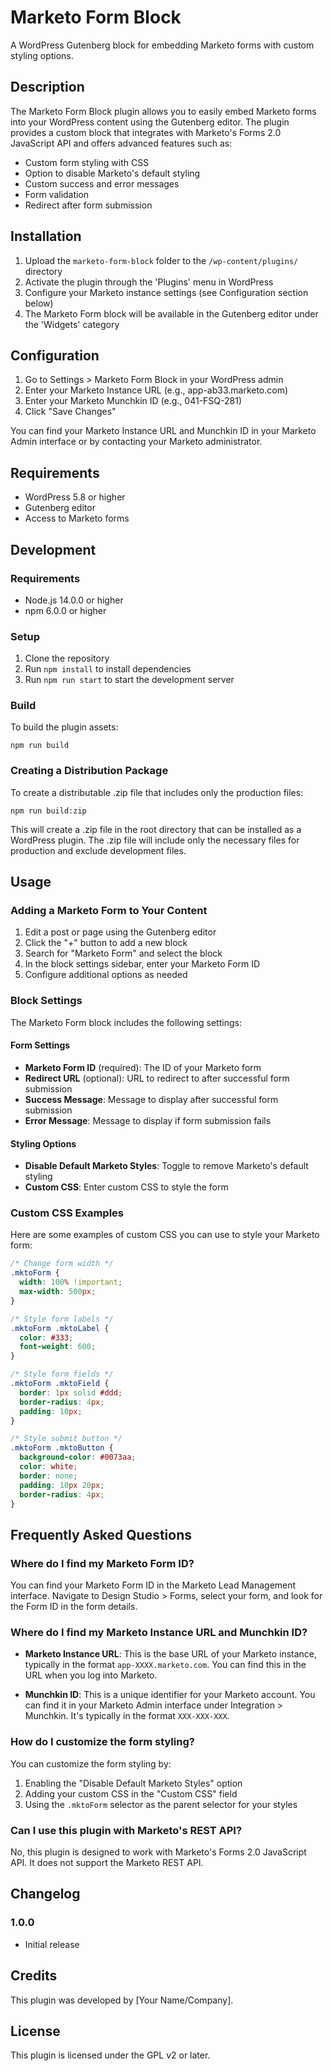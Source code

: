 # Marketo Form Block

A WordPress Gutenberg block for embedding Marketo forms with custom styling options.

## Description

The Marketo Form Block plugin allows you to easily embed Marketo forms into your WordPress content using the Gutenberg editor. The plugin provides a custom block that integrates with Marketo's Forms 2.0 JavaScript API and offers advanced features such as:

- Custom form styling with CSS
- Option to disable Marketo's default styling
- Custom success and error messages
- Form validation
- Redirect after form submission

## Installation

1. Upload the `marketo-form-block` folder to the `/wp-content/plugins/` directory
2. Activate the plugin through the 'Plugins' menu in WordPress
3. Configure your Marketo instance settings (see Configuration section below)
4. The Marketo Form block will be available in the Gutenberg editor under the 'Widgets' category

## Configuration

1. Go to Settings > Marketo Form Block in your WordPress admin
2. Enter your Marketo Instance URL (e.g., app-ab33.marketo.com)
3. Enter your Marketo Munchkin ID (e.g., 041-FSQ-281)
4. Click "Save Changes"

You can find your Marketo Instance URL and Munchkin ID in your Marketo Admin interface or by contacting your Marketo administrator.

## Requirements

- WordPress 5.8 or higher
- Gutenberg editor
- Access to Marketo forms

## Development

### Requirements

- Node.js 14.0.0 or higher
- npm 6.0.0 or higher

### Setup

1. Clone the repository
2. Run `npm install` to install dependencies
3. Run `npm run start` to start the development server

### Build

To build the plugin assets:

```
npm run build
```

### Creating a Distribution Package

To create a distributable .zip file that includes only the production files:

```
npm run build:zip
```

This will create a .zip file in the root directory that can be installed as a WordPress plugin. The .zip file will include only the necessary files for production and exclude development files.

## Usage

### Adding a Marketo Form to Your Content

1. Edit a post or page using the Gutenberg editor
2. Click the "+" button to add a new block
3. Search for "Marketo Form" and select the block
4. In the block settings sidebar, enter your Marketo Form ID
5. Configure additional options as needed

### Block Settings

The Marketo Form block includes the following settings:

#### Form Settings

- **Marketo Form ID** (required): The ID of your Marketo form
- **Redirect URL** (optional): URL to redirect to after successful form submission
- **Success Message**: Message to display after successful form submission
- **Error Message**: Message to display if form submission fails

#### Styling Options

- **Disable Default Marketo Styles**: Toggle to remove Marketo's default styling
- **Custom CSS**: Enter custom CSS to style the form

### Custom CSS Examples

Here are some examples of custom CSS you can use to style your Marketo form:

```css
/* Change form width */
.mktoForm {
  width: 100% !important;
  max-width: 500px;
}

/* Style form labels */
.mktoForm .mktoLabel {
  color: #333;
  font-weight: 600;
}

/* Style form fields */
.mktoForm .mktoField {
  border: 1px solid #ddd;
  border-radius: 4px;
  padding: 10px;
}

/* Style submit button */
.mktoForm .mktoButton {
  background-color: #0073aa;
  color: white;
  border: none;
  padding: 10px 20px;
  border-radius: 4px;
}
```

## Frequently Asked Questions

### Where do I find my Marketo Form ID?

You can find your Marketo Form ID in the Marketo Lead Management interface. Navigate to Design Studio > Forms, select your form, and look for the Form ID in the form details.

### Where do I find my Marketo Instance URL and Munchkin ID?

- **Marketo Instance URL**: This is the base URL of your Marketo instance, typically in the format `app-XXXX.marketo.com`. You can find this in the URL when you log into Marketo.

- **Munchkin ID**: This is a unique identifier for your Marketo account. You can find it in your Marketo Admin interface under Integration > Munchkin. It's typically in the format `XXX-XXX-XXX`.

### How do I customize the form styling?

You can customize the form styling by:
1. Enabling the "Disable Default Marketo Styles" option
2. Adding your custom CSS in the "Custom CSS" field
3. Using the `.mktoForm` selector as the parent selector for your styles

### Can I use this plugin with Marketo's REST API?

No, this plugin is designed to work with Marketo's Forms 2.0 JavaScript API. It does not support the Marketo REST API.

## Changelog

### 1.0.0
* Initial release

## Credits

This plugin was developed by [Your Name/Company].

## License

This plugin is licensed under the GPL v2 or later.